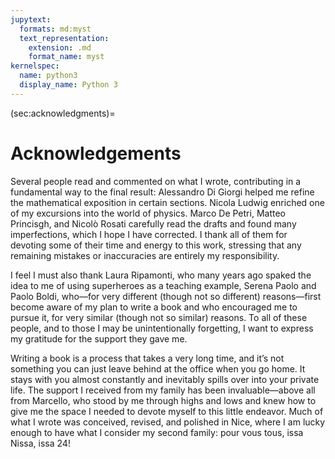```yaml
---
jupytext:
  formats: md:myst
  text_representation:
    extension: .md
    format_name: myst
kernelspec:
  name: python3
  display_name: Python 3
---
```


(sec:acknowledgments)=
# Acknowledgements

Several people read and commented on what I wrote, contributing in a
fundamental way to the final result: Alessandro Di Giorgi helped me refine the
mathematical exposition in certain sections. Nicola Ludwig enriched one of my
excursions into the world of physics. Marco De Petri, Matteo Princisgh, and
Nicolò Rosati carefully read the drafts and found many imperfections, which I
hope I have corrected. I thank all of them for devoting some of their time and
energy to this work, stressing that any remaining mistakes or inaccuracies are
entirely my responsibility.

I feel I must also thank Laura Ripamonti, who many years ago spaked the idea to
me of using superheroes as a teaching example, Serena Paolo and Paolo Boldi,
who—for very different (though not so different) reasons—first become aware of
my plan to write a book and who encouraged me to pursue it, for very similar
(though not so similar) reasons. To all of these people, and to those I may be
unintentionally forgetting, I want to express my gratitude for the support they
gave me.

Writing a book is a process that takes a very long time, and it’s not something
you can just leave behind at the office when you go home. It stays with you
almost constantly and inevitably spills over into your private life. The
support I received from my family has been invaluable—above all from Marcello,
who stood by me through highs and lows and knew how to give me the space I
needed to devote myself to this little endeavor. Much of what I wrote was
conceived, revised, and polished in Nice, where I am lucky enough to have what
I consider my second family: pour vous tous, issa Nissa, issa 24!
